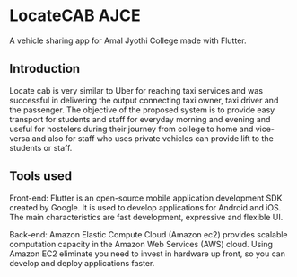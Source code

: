 # LocateCAB AJCE

A vehicle sharing app for Amal Jyothi College made with Flutter.

## Introduction

Locate cab is very similar to Uber for reaching taxi services and was
successful in delivering the output connecting taxi owner, taxi driver and the
passenger. The objective of the proposed system is to provide easy transport
for students and staff for everyday morning and evening and useful for hostelers
during their journey from college to home and vice-versa and also for staff who
uses private vehicles can provide lift to the students or staff.

## Tools used

Front-end: Flutter is an open-source mobile application development SDK
created by Google. It is used to develop applications for Android and iOS. The
main characteristics are fast development, expressive and flexible UI.

Back-end: Amazon Elastic Compute Cloud (Amazon ec2) provides scalable
computation capacity in the Amazon Web Services (AWS) cloud. Using Amazon
EC2 eliminate you need to invest in hardware up front, so you can develop and
deploy applications faster.
